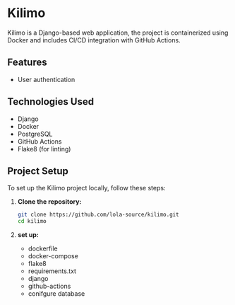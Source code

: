# Kilimo

Kilimo is a Django-based web application, the project is containerized using Docker and includes CI/CD integration with GitHub Actions.


## Features

- User authentication


## Technologies Used

- Django
- Docker
- PostgreSQL
- GitHub Actions
- Flake8 (for linting)

## Project Setup

To set up the Kilimo project locally, follow these steps:

1. **Clone the repository:**

   ```bash
   git clone https://github.com/lola-source/kilimo.git
   cd kilimo

1. **set up:**
    -   dockerfile
    -   docker-compose 
    -   flake8
    -   requirements.txt 
    -   django
    -   github-actions
    -   conifgure database